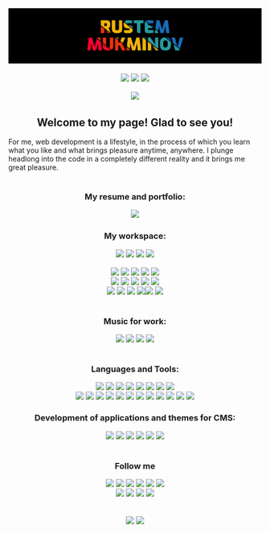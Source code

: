 <div align="center"><img src="https://github.com/Medvedoc/medvedoc/blob/main/assets/bg.png">
</div>
<br/>
<div align="center">
<a href="https://www.buymeacoffee.com/yamedvedoc" target="_blank"><img src="https://img.shields.io/badge/Buy_Me_A_Coffee-FFDD00?style=for-the-badge&logo=buy-me-a-coffee&logoColor=black"></a>
<a href="https://www.patreon.com/medvedoc"><img src="https://img.shields.io/badge/Patreon-FF424D?style=for-the-badge&logo=Patreon&logoColor=white"></a>
<!--<a href="#"><img src="https://img.shields.io/badge/sponsor-30363D?style=for-the-badge&logo=GitHub-Sponsors&logoColor=#white"></a>-->
<a href="https://ko-fi.com/medvedoc"><img src="https://img.shields.io/badge/Ko--fi-FF5E5B?style=for-the-badge&logo=Ko-fi&logoColor=white"></a>
</div>
<br/>
<div align="center">
<a href="https://www.codewars.com/users/Medvedoc"><img src="https://www.codewars.com/users/Medvedoc/badges/large"></a>
</div>
<div align="center">
<h2>Welcome to my page! Glad to see you!</h2>
</div>
<div>For me, web development is a lifestyle, in the process of which you learn what you like and what brings pleasure anytime, anywhere. I plunge headlong into the code in a completely different reality and it brings me great pleasure.</div>
<br/>
<div align="center">
<h3>My resume and portfolio:</h3>
<a href="https://medvedoc.github.io/"><img src="https://img.shields.io/badge/DETAILS-00457C?style=for-the-badge&logo=&logoColor=white"></a>
</div>
<!--<img src="https://img.shields.io/badge/About.me-00A98F?style=for-the-badge&logo=About.me&logoColor=white" />
<img src="https://img.shields.io/badge/Android-3DDC84?style=for-the-badge&logo=Android&logoColor=white" />
<img src="https://img.shields.io/badge/AppStore-0D96F6?style=for-the-badge&logo=App-Store&logoColor=white" />
<img src="https://img.shields.io/badge/Apple-000000?style=for-the-badge&logo=Apple&logoColor=white" />
<img src="https://img.shields.io/badge/Codewars-B1361E?style=for-the-badge&logo=Codewars&logoColor=white" />
<img src="https://img.shields.io/badge/Coursera-0056D2?style=for-the-badge&logo=Coursera&logoColor=white" />
<img src="https://img.shields.io/badge/Envato-81B441?style=for-the-badge&logo=Envato&logoColor=white" />
<img src="https://img.shields.io/badge/Epic Games-313131?style=for-the-badge&logo=Epic Games&logoColor=white" />
<img src="https://img.shields.io/badge/Fiverr-1DBF73?style=for-the-badge&logo=Fiverr&logoColor=white" />
<img src="https://img.shields.io/badge/Flickr-0063DC?style=for-the-badge&logo=Flickr&logoColor=white" />
<img src="https://img.shields.io/badge/Freelancer-29B2FE?style=for-the-badge&logo=Freelancer&logoColor=white" />
<img src="https://img.shields.io/badge/GitHub-181717?style=for-the-badge&logo=GitHub&logoColor=white" />
<img src="https://img.shields.io/badge/Gmail-EA4335?style=for-the-badge&logo=Gmail&logoColor=white" />
<img src="https://img.shields.io/badge/Google Play-414141?style=for-the-badge&logo=Google Play&logoColor=white" />
<img src="https://img.shields.io/badge/Habr-65A3BE?style=for-the-badge&logo=Habr&logoColor=white" />
<img src="https://img.shields.io/badge/HTML Academy-302683?style=for-the-badge&logo=HTML Academy&logoColor=white" />
<img src="https://img.shields.io/badge/Mail.Ru-005FF9?style=for-the-badge&logo=Mail.Ru&logoColor=white" />
<img src="https://img.shields.io/badge/Node.js-339933?style=for-the-badge&logo=Node.js&logoColor=white" />
<img src="https://img.shields.io/badge/OBS Studio-302E31?style=for-the-badge&logo=OBS Studio&logoColor=white" />
<img src="https://img.shields.io/badge/Odnoklassniki-EE8208?style=for-the-badge&logo=Odnoklassniki&logoColor=white" />
<img src="https://img.shields.io/badge/PHP-777BB4?style=for-the-badge&logo=PHP&logoColor=white" />
<img src="https://img.shields.io/badge/RadioPublic-CE262F?style=for-the-badge&logo=RadioPublic&logoColor=white" />
<img src="https://img.shields.io/badge/React-61DAFB?style=for-the-badge&logo=React&logoColor=white" />
<img src="https://img.shields.io/badge/Redux-764ABC?style=for-the-badge&logo=Redux&logoColor=white" />
<img src="https://img.shields.io/badge/Reddit-FF4500?style=for-the-badge&logo=Reddit&logoColor=white" />
<img src="https://img.shields.io/badge/Skype-00AFF0?style=for-the-badge&logo=Skype&logoColor=white" />
<img src="https://img.shields.io/badge/Starbucks-006241?style=for-the-badge&logo=Starbucks&logoColor=white" />
<img src="https://img.shields.io/badge/Steam-000000?style=for-the-badge&logo=Steam &logoColor=white" />
<img src="https://img.shields.io/badge/Stylus-333333?style=for-the-badge&logo=Stylus&logoColor=white" />
<img src="https://img.shields.io/badge/Sublime Text-FF9800?style=for-the-badge&logo=Sublime Text&logoColor=white" />
<img src="https://img.shields.io/badge/Telegram-26A5E4?style=for-the-badge&logo=Telegram&logoColor=white" />
<img src="https://img.shields.io/badge/TensorFlow-FF6F00?style=for-the-badge&logo=TensorFlow&logoColor=white" />
<img src="https://img.shields.io/badge/Udemy-EC5252?style=for-the-badge&logo=Udemy&logoColor=white" />
<img src="https://img.shields.io/badge/Vue.js-4FC08D?style=for-the-badge&logo=Vue.js&logoColor=white" />-->

<div align="center">
<h3>My workspace:</h3>
<img src="https://img.shields.io/badge/ASUS-818181?style=for-the-badge&logo=ASUS&logoColor=white" />
<img src="https://img.shields.io/badge/Windows-0078D6?style=for-the-badge&logo=Windows&logoColor=white" />
<img src="https://img.shields.io/badge/Intel-0071C5?style=for-the-badge&logo=Intel&logoColor=white" />
<img src="https://img.shields.io/badge/NVIDIA-76B900?style=for-the-badge&logo=NVIDIA&logoColor=white" />
</div>
<br/>
<div align="center">
<img src="https://img.shields.io/badge/Chrome-4285F4?style=for-the-badge&logo=Google-Chrome&logoColor=white" />
<img src="https://img.shields.io/badge/Firefox-FF7139?style=for-the-badge&logo=Firefox&logoColor=white" />
<img src="https://img.shields.io/badge/Edge-0078D7?style=for-the-badge&logo=Microsoft Edge&logoColor=white" />
<img src="https://img.shields.io/badge/Opera-FF1B2D?style=for-the-badge&logo=Opera&logoColor=white" />
<img src="https://img.shields.io/badge/Safari-000000?style=for-the-badge&logo=Safari&logoColor=white" />
</div>
<div align="center">
<img src="https://img.shields.io/badge/Visual Studio Code-007ACC?style=for-the-badge&logo=Visual Studio Code&logoColor=white" />
<img src="https://img.shields.io/badge/Notepad++-90E59A?style=for-the-badge&logo=Notepad++&logoColor=white" />
<img src="https://img.shields.io/badge/Android Studio-3DDC84?style=for-the-badge&logo=Android Studio&logoColor=white">
<img src="https://img.shields.io/badge/FileZilla-BF0000?style=for-the-badge&logo=FileZilla&logoColor=white" />
<img src="https://img.shields.io/badge/Speedtest-141526?style=for-the-badge&logo=Speedtest&logoColor=white" />
</div>
<div align="center">
<img src="https://img.shields.io/badge/Figma-F24E1E?style=for-the-badge&logo=Figma&logoColor=white" />
<img src="https://img.shields.io/badge/Photoshop-31A8FF?style=for-the-badge&logo=Adobe Photoshop&logoColor=white">
<img src="https://img.shields.io/badge/Canva-%2300C4CC.svg?&style=for-the-badge&logo=Canva&logoColor=white">
<img src="https://img.shields.io/badge/Google Drive-4285F4?style=for-the-badge&logo=Google Drive&logoColor=white" /><img src="https://img.shields.io/badge/Microsoft Office-D83B01?style=for-the-badge&logo=Microsoft-Office&logoColor=white" />
<img src="https://img.shields.io/badge/LibreOffice-18A303?style=for-the-badge&logo=LibreOffice&logoColor=white" />
</div>
<br/>
<div align="center">
<h3>Music for work:</h3>
<a href="https://www.spotify.com/"><img src="https://img.shields.io/badge/Spotify-1DB954?style=for-the-badge&logo=Spotify&logoColor=white"></a>
<a href="https://www.deezer.com/"><img src="https://img.shields.io/badge/Deezer-FEAA2D?style=for-the-badge&logo=deezer&logoColor=white"></a>
<a href="https://music.youtube.com/"><img src="https://img.shields.io/badge/YouTube Music-FF0000?style=for-the-badge&logo=YouTube Music&logoColor=white"></a>
<a href="https://soundcloud.com/"><img src="https://img.shields.io/badge/SoundCloud-FF3300?style=for-the-badge&logo=SoundCloud&logoColor=white"></a>
</div>
<br/>
<div align="center">
<h3>Languages and Tools:</h3>
<img src="https://img.shields.io/badge/HTML5-E34F26?style=for-the-badge&logo=HTML5&logoColor=white" />
<img src="https://img.shields.io/badge/CSS3-1572B6?style=for-the-badge&logo=css3&logoColor=white">
<img src="https://img.shields.io/badge/Bootstrap-7952B3?style=for-the-badge&logo=Bootstrap&logoColor=white" />
<img src="https://img.shields.io/badge/JavaScript-F7DF1E?style=for-the-badge&logo=JavaScript&logoColor=white" />
<img src="https://img.shields.io/badge/jQuery-0769AD?style=for-the-badge&logo=jQuery&logoColor=white" />
<img src="https://img.shields.io/badge/JSON-000000?style=for-the-badge&logo=JSON&logoColor=white" />
<img src="https://img.shields.io/badge/Sass-CC6699?style=for-the-badge&logo=Sass&logoColor=white" />
<img src="https://img.shields.io/badge/Material--UI-0081CB?style=for-the-badge&logo=Material-UI&logoColor=white" />
</div>
<div align="center">
<img src="https://img.shields.io/badge/MySQL-4479A1?style=for-the-badge&logo=MySQL&logoColor=white" />
<img src="https://img.shields.io/badge/Less-1D365D?style=for-the-badge&logo=Less&logoColor=white" />
<img src="https://img.shields.io/badge/Firebase-FFCA28?style=for-the-badge&logo=Firebase&logoColor=white" />
<img src="https://img.shields.io/badge/Git-F05032?style=for-the-badge&logo=git&logoColor=white">
<img src="https://img.shields.io/badge/Flutter-02569B?style=for-the-badge&logo=Flutter&logoColor=white" />
<img src="https://img.shields.io/badge/Dart-0175C2?style=for-the-badge&logo=Dart&logoColor=white" />
<img src="https://img.shields.io/badge/C Sharp-239120?style=for-the-badge&logo=C Sharp&logoColor=white" />
<img src="https://img.shields.io/badge/Chart.js-FF6384?style=for-the-badge&logo=chartdotjs&logoColor=white">
<img src="https://img.shields.io/badge/Font Awesome-339AF0?style=for-the-badge&logo=Font Awesome&logoColor=white" />
<img src="https://img.shields.io/badge/Git-F05032?style=for-the-badge&logo=Git&logoColor=white" />
<img src="https://img.shields.io/badge/Google Fonts-4285F4?style=for-the-badge&logo=Google Fonts&logoColor=white" />
<img src="https://img.shields.io/badge/W3C-005A9C?style=for-the-badge&logo=W3C&logoColor=white" />
</div>

<div align="center">
<h3>Development of applications and themes for CMS:</h3>
<img src="https://img.shields.io/badge/Windows-0078D6?style=for-the-badge&logo=windows&logoColor=white">
<img src="https://img.shields.io/badge/Android-3DDC84?style=for-the-badge&logo=android&logoColor=white">
<img src="https://img.shields.io/badge/iOS-000000?style=for-the-badge&logo=ios&logoColor=white">
<img src="https://img.shields.io/badge/WooCommerce-96588A?style=for-the-badge&logo=WooCommerce&logoColor=white" />
<img src="https://img.shields.io/badge/WordPress-21759B?style=for-the-badge&logo=WordPress&logoColor=white" />
<img src="https://img.shields.io/badge/Joomla-5091CD?style=for-the-badge&logo=joomla&logoColor=white">
</div>
<br/>
<div align="center">
<h3>Follow me</h3>
<a href="https://www.facebook.com/medvedoc/"><img src="https://img.shields.io/badge/Facebook-1877F2?style=for-the-badge&logo=Facebook&logoColor=white"></a>
<a href="https://vk.com/medvedoc"><img src="https://img.shields.io/badge/VK-4680C2?style=for-the-badge&logo=VK&logoColor=white"></a>
<a href="https://www.instagram.com/yamedvedoc/"><img src="https://img.shields.io/badge/Instagram-E4405F?style=for-the-badge&logo=Instagram&logoColor=white"></a>
<a href="https://twitter.com/yamedvedoc"><img src="https://img.shields.io/badge/Twitter-1DA1F2?style=for-the-badge&logo=Twitter&logoColor=white"></a>
<a href="www.linkedin.com/in/medvedoc"><img src="https://img.shields.io/badge/LinkedIn-0A66C2?style=for-the-badge&logo=LinkedIn&logoColor=white"></a>
<a href="https://codepen.io/Medvedoc"><img src="https://img.shields.io/badge/Codepen-000000?style=for-the-badge&logo=codepen&logoColor=white"></a>
</div>
<div align="center">
<a href="https://dribbble.com/Mukminov"><img src="https://img.shields.io/badge/Dribbble-EA4C89?style=for-the-badge&logo=dribbble&logoColor=white"></a>
<a href="https://www.behance.net/Medvedoc629a"><img src="https://img.shields.io/badge/-Behance-blue?style=for-the-badge&logo=behance&logoColor=white"></a>
<a href="https://www.pinterest.ru/metrologik/rustem-mukminov/"><img src="https://img.shields.io/badge/Pinterest-BD081C?style=for-the-badge&logo=Pinterest&logoColor=white"></a>
<a href="#"><img src="https://img.shields.io/badge/YouTube-FF0000?style=for-the-badge&logo=YouTube&logoColor=white"></a>
</div>
<br/>
<br/>
<div align="center">
<img align="center" src="https://github-readme-stats.vercel.app/api?username=medvedoc&show_icons=true&bg_color=000000&text_color=ffffff&border_color=ffffff&border_radius=0" />
<img align="center" src="https://github-readme-stats.vercel.app/api/top-langs/?username=medvedoc&show_icons=true&bg_color=000000&text_color=ffffff&border_color=ffffff&border_radius=0" />
</div>